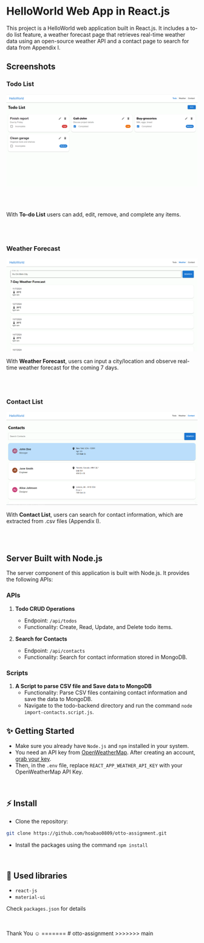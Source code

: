 
# HelloWorld Web App in React.js

This project is a HelloWorld web application built in React.js. It includes a to-do list feature, a weather forecast page that retrieves real-time weather data using an open-source weather API and a contact page to search for data from Appendix I.

## Screenshots

### Todo List

![Todo List screenshot](./todo-client/public/todolist.png)

<br/>
<br/>

With **To-do List** users can add, edit, remove, and complete any items.

<br/>
<br/>

### Weather Forecast
![Weather Forecast screenshot](./todo-client/public/weather-forecast.png)

With **Weather Forecast**, users can input a city/location and observe real-time weather forecast for the coming 7 days.

<br/>
<br />

### Contact List

![Contact List screenshot](./todo-client/public/contact.png)

With **Contact List**, users can search for contact information, which are extracted from .csv files (Appendix I).

<br/>
<br/>

## Server Built with Node.js

The server component of this application is built with Node.js. It provides the following APIs:

### APIs

1. **Todo CRUD Operations**
   - Endpoint: `/api/todos`
   - Functionality: Create, Read, Update, and Delete todo items.

2. **Search for Contacts**
   - Endpoint: `/api/contacts`
   - Functionality: Search for contact information stored in MongoDB.

### Scripts
1. **A Script to parse CSV file and Save data to MongoDB**
   - Functionality: Parse CSV files containing contact information and save the data to MongoDB.
   - Navigate to the todo-backend directory and run the command `node import-contacts.script.js`.

## ✨ Getting Started

- Make sure you already have `Node.js` and `npm` installed in your system.
- You need an API key from [OpenWeatherMap](https://openweathermap.org/). After creating an account, [grab your key](https://home.openweathermap.org/api_keys).
- Then, in the `.env` file, replace `REACT_APP_WEATHER_API_KEY` with your OpenWeatherMap API Key.

<br/>

## ⚡ Install

- Clone the repository:

```bash
git clone https://github.com/hoabao0809/otto-assignment.git

```

- Install the packages using the command `npm install`

<br/>

## 📙 Used libraries

- `react-js`
- `material-ui`

Check `packages.json` for details

<br/>

<br/>
Thank You ☺
=======
# otto-assignment
>>>>>>> main
